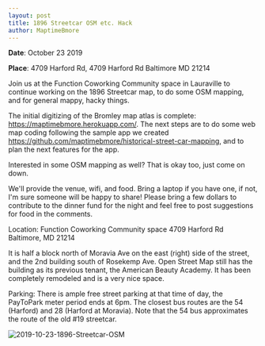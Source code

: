 ```yaml
---
layout: post
title: 1896 Streetcar OSM etc. Hack
author: MaptimeBmore
---
```

**Date**: October 23 2019

**Place**: 4709 Harford Rd, 4709 Harford Rd Baltimore MD 21214

Join us at the Function Coworking Community space in Lauraville to continue working on the 1896 Streetcar map, to do some OSM mapping, and for general mappy, hacky things.

The initial digitizing of the Bromley map atlas is complete: https://maptimebmore.herokuapp.com/. The next steps are to do some web map coding following the sample app we created https://github.com/maptimebmore/historical-street-car-mapping, and to plan the next features for the app.

Interested in some OSM mapping as well? That is okay too, just come on down.

We'll provide the venue, wifi, and food. Bring a laptop if you have one, if not, I'm sure someone will be happy to share! Please bring a few dollars to contribute to the dinner fund for the night and feel free to post suggestions for food in the comments.

Location:
Function Coworking Community space
4709 Harford Rd Baltimore, MD 21214

It is half a block north of Moravia Ave on the east (right) side of the street, and the 2nd building south of Rosekemp Ave. Open Street Map still has the building as its previous tenant, the American Beauty Academy. It has been completely remodeled and is a very nice space.

Parking:
There is ample free street parking at that time of day, the PayToPark meter period ends at 6pm. The closest bus routes are the 54 (Harford) and 28 (Harford at Moravia). Note that the 54 bus approximates the route of the old #19 streetcar.


![2019-10-23-1896-Streetcar-OSM]({{site.baseurl}}\img\2019-10-23-1896-Streetcar-OSM.jpg)
